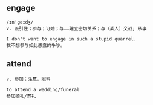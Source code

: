 ## engage
```
/ɪn'ɡeɪdʒ/
v. 吸引住；参与；订婚；与……建立密切关系；与（某人）交战; 从事

I don't want to engage in such a stupid quarrel.
我不想参与如此愚蠢的争吵。
```

## attend
```
v. 参加；注意，照料

to attend a wedding/funeral
参加婚礼╱葬礼
```